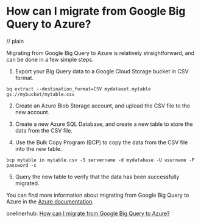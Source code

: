 # How can I migrate from Google Big Query to Azure?
// plain

Migrating from Google Big Query to Azure is relatively straightforward, and can be done in a few simple steps.

1. Export your Big Query data to a Google Cloud Storage bucket in CSV format.

```
bq extract --destination_format=CSV mydataset.mytable gs://mybucket/mytable.csv
```

2. Create an Azure Blob Storage account, and upload the CSV file to the new account.

3. Create a new Azure SQL Database, and create a new table to store the data from the CSV file.

4. Use the Bulk Copy Program (BCP) to copy the data from the CSV file into the new table.

```
bcp mytable in mytable.csv -S servername -d mydatabase -U username -P password -c
```

5. Query the new table to verify that the data has been successfully migrated.

You can find more information about migrating from Google Big Query to Azure in the [Azure documentation](https://docs.microsoft.com/en-us/azure/sql-database/sql-database-migrate-from-bigquery).

onelinerhub: [How can I migrate from Google Big Query to Azure?](https://onelinerhub.com/google-big-query/how-can-i-migrate-from-google-big-query-to-azure)